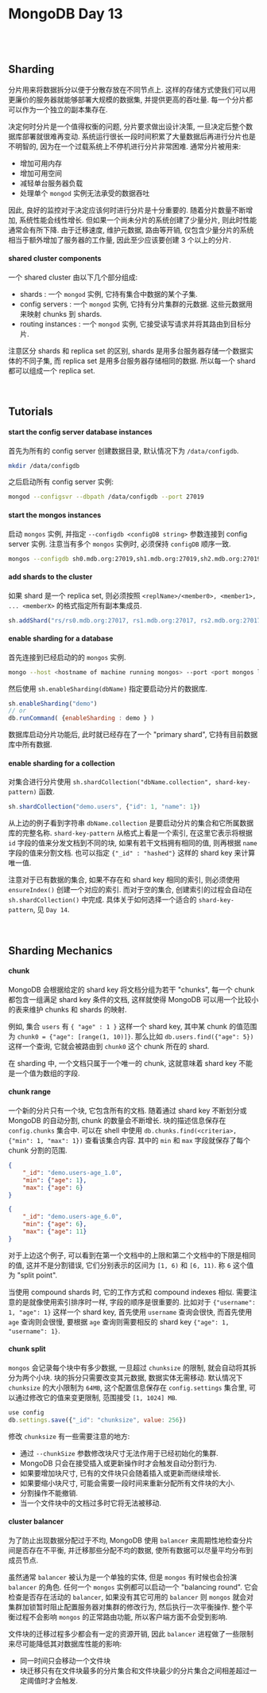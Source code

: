 # MongoDB Day 13

<br>
<br>

## Sharding

分片用来将数据拆分以便于分散存放在不同节点上.
这样的存储方式使我们可以用更廉价的服务器就能够部署大规模的数据集, 并提供更高的吞吐量.
每一个分片都可以作为一个独立的副本集存在.

决定何时分片是一个值得权衡的问题, 分片要求做出设计决策, 一旦决定后整个数据库部署就很难再变动.
系统运行很长一段时间积累了大量数据后再进行分片也是不明智的, 因为在一个过载系统上不停机进行分片非常困难.
通常分片被用来:
- 增加可用内存
- 增加可用空间
- 减轻单台服务器负载
- 处理单个 `mongod` 实例无法承受的数据吞吐

因此, 良好的监控对于决定应该何时进行分片是十分重要的.
随着分片数量不断增加, 系统性能会线性增长. 但如果一个尚未分片的系统创建了少量分片,
则此时性能通常会有所下降. 由于迁移速度, 维护元数据, 路由等开销,
仅包含少量分片的系统相当于额外增加了服务器的工作量, 因此至少应该要创建 3 个以上的分片.

#### shared cluster components

一个 shared cluster 由以下几个部分组成:
- shards : 一个 `mongod` 实例, 它持有集合中数据的某个子集.
- config servers : 一个 `mongod` 实例, 它持有分片集群的元数据. 这些元数据用来映射 chunks 到 shards.
- routing instances : 一个 `mongod` 实例, 它接受读写请求并将其路由到目标分片.

注意区分 shards 和 replica set 的区别, shards 是用多台服务器存储一个数据实体的不同子集,
而 replica set 是用多台服务器存储相同的数据. 所以每一个 shard 都可以组成一个 replica set.

<br>

## Tutorials

#### start the config server database instances

首先为所有的 config server 创建数据目录, 默认情况下为 `/data/configdb`.

```sh
mkdir /data/configdb
```

之后启动所有 config server 实例:

```sh
mongod --configsvr --dbpath /data/configdb --port 27019
```

#### start the mongos instances

启动 `mongos` 实例, 并指定 `--configdb <configDB string>` 参数连接到 config server 实例.
注意当有多个 `mongos` 实例时, 必须保持 `configDB` 顺序一致.

```sh
mongos --configdb sh0.mdb.org:27019,sh1.mdb.org:27019,sh2.mdb.org:27019
```

#### add shards to the cluster

如果 shard 是一个 replica set, 则必须按照 `<replName>/<member0>, <member1>, ... <memberX>`
的格式指定所有副本集成员.

```js
sh.addShard("rs/rs0.mdb.org:27017, rs1.mdb.org:27017, rs2.mdb.org:27017")
```

#### enable sharding for a database

首先连接到已经启动的的 `mongos` 实例.

```sh
mongo --host <hostname of machine running mongos> --port <port mongos listens on>
```

然后使用 `sh.enableSharding(dbName)` 指定要启动分片的数据库.

```js
sh.enableSharding("demo")
// or
db.runCommand( {enableSharding : demo } )
```

数据库启动分片功能后, 此时就已经存在了一个 "primary shard", 它持有目前数据库中所有数据.

#### enable sharding for a collection

对集合进行分片使用 `sh.shardCollection("dbName.collection", shard-key-pattern)` 函数.

```js
sh.shardCollection("demo.users", {"id": 1, "name": 1})
```

从上边的例子看到字符串 `dbName.collection` 是要启动分片的集合和它所属数据库的完整名称.
`shard-key-pattern` 从格式上看是一个索引,
在这里它表示将根据 `id` 字段的值来分发文档到不同的块,
如果有若干文档拥有相同的值, 则再根据 `name` 字段的值来分割文档.
也可以指定 `{"_id" : "hashed"}` 这样的 shard key 来计算唯一值.

注意对于已有数据的集合, 如果不存在和 shard key 相同的索引, 则必须使用 `ensureIndex()`
创建一个对应的索引. 而对于空的集合, 创建索引的过程会自动在 `sh.shardCollection()` 中完成.
具体关于如何选择一个适合的 `shard-key-pattern`, 见 `Day 14`.

<br>

## Sharding Mechanics

#### chunk

MongoDB 会根据给定的 shard key 将文档分组为若干 "chunks",
每一个 chunk 都包含一组满足 shard key 条件的文档,
这样就使得 MongoDB 可以用一个比较小的表来维护 chunks 和 shards 的映射.

例如, 集合 `users` 有 `{ "age" : 1 }` 这样一个 shard key,
其中某 chunk 的值范围为 `chunk0 = {"age": [range(1, 10)]}`.
那么比如 `db.users.find({"age": 5})` 这样一个查询, 它就会被路由到 `chunk0` 这个 chunk 所在的 shard.

在 sharding 中, 一个文档只属于一个唯一的 chunk, 这就意味着 shard key 不能是一个值为数组的字段.

#### chunk range

一个新的分片只有一个块, 它包含所有的文档. 随着通过 shard key 不断划分或 MongoDB 的自动分割,
chunk 的数量会不断增长. 块的描述信息保存在 `config.chunks` 集合中.
可以在 shell 中使用 `db.chunks.find(<criteria>, {"min": 1, "max": 1})` 查看该集合内容.
其中的 `min` 和 `max` 字段就保存了每个 chunk 分割的范围.

```json
{
    "_id": "demo.users-age_1.0",
    "min": {"age": 1},
    "max": {"age": 6}
}

{
    "_id": "demo.users-age_6.0",
    "min": {"age": 6},
    "max": {"age": 11}
}
```

对于上边这个例子, 可以看到在第一个文档中的上限和第二个文档中的下限是相同的值,
这并不是分割错误, 它们分别表示的区间为 `[1, 6)` 和 `[6, 11)`. 称 `6` 这个值为 "split point".

当使用 compound shards 时, 它的工作方式和 compound indexes 相似.
需要注意的是就像使用索引排序时一样, 字段的顺序是很重要的.
比如对于 `{"username": 1, "age": 1}` 这样一个 shard key, 首先使用 `username` 查询会很快,
而首先使用 `age` 查询则会很慢, 要根据 `age` 查询则需要相反的 shard key `{"age": 1, "username": 1}`.

#### chunk split

`mongos` 会记录每个块中有多少数据, 一旦超过 `chunksize` 的限制, 就会自动将其拆分为两个小块.
块的拆分只需要改变其元数据, 数据实体无需移动.
默认情况下 `chunksize` 的大小限制为 `64MB`, 这个配置信息保存在 `config.settings` 集合里,
可以通过修改它的值来变更限制, 范围接受 `[1, 1024] MB`.

```js
use config
db.settings.save({"_id": "chunksize", value: 256})
```

修改 `chunksize` 有一些需要注意的地方:
- 通过 `--chunkSize` 参数修改块尺寸无法作用于已经初始化的集群.
- MongoDB 只会在接受插入或更新操作时才会触发自动分割行为.
- 如果要增加块尺寸, 已有的文件块只会随着插入或更新而继续增长.
- 如果要缩小块尺寸, 可能会需要一段时间来重新分配所有文件块的大小.
- 分割操作不能撤销.
- 当一个文件块中的文档过多时它将无法被移动.

#### cluster balancer

为了防止出现数据分配过于不均, MongoDB 使用 `balancer` 来周期性地检查分片间是否存在不平衡,
并迁移那些分配不均的数据, 使所有数据可以尽量平均分布到成员节点.

虽然通常 `balancer` 被认为是一个单独的实体, 但是 `mongos` 有时候也会扮演 `balancer` 的角色.
任何一个 `mongos` 实例都可以启动一个 "balancing round". 它会检查是否存在活动的 `balancer`,
如果没有其它可用的 `balancer` 则 `mongos` 就会对集群加锁暂时阻止配置服务器对集群的修改行为,
然后执行一次平衡操作. 整个平衡过程不会影响 `mongos` 的正常路由功能, 所以客户端方面不会受到影响.

文件块的迁移过程多少都会有一定的资源开销, 因此 `balancer` 进程做了一些限制来尽可能降低其对数据库性能的影响:
- 同一时间只会移动一个文件块
- 块迁移只有在文件块最多的分片集合和文件块最少的分片集合之间相差超过一定阈值时才会触发.
